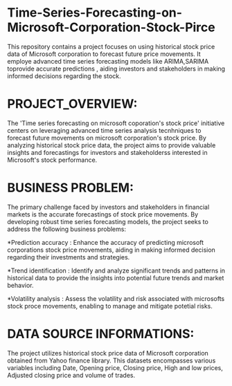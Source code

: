 # Time-Series-Forecasting-on-Microsoft-Corporation-Stock-Pirce
This repository contains a project focuses on using historical stock price data of Microsoft corporation to forecast future price movements. It employe advanced time series forecasting models like ARIMA,SARIMA toprovide accurate predictions , aiding investors and stakeholders in making informed decisions regarding the stock.


# PROJECT_OVERVIEW:
The 'Time series forecasting on microsoft coporation's stock price' initiative centers on leveraging advanced time series analysis tecnhniques to forecast future movements on microsoft corporation's stock price. By analyzing historical stock price data, the project aims to provide valuable insights and forecastings for investors and stakeholderss interested in Microsoft's stock performance.

# BUSINESS PROBLEM:
The primary challenge faced by investors and stakeholders in financial markets is the accurate forecastings of stock price movements. By developing robust time series forecasting models, the project seeks to address the following business problems:

  *Prediction accuracy : Enhance the accuracy of predicting microsoft corporations stock price movements, aiding in making informed decision regarding their investments and strategies.
  
  *Trend identification : Identify and analyze significant trends and patterns in historical data to provide the insights into potential future trends and market behavior.
  
  *Volatility analysis : Assess the volatility and risk associated with microsofts stock proce movements, enabling to manage and mitigate potetial risks.

# DATA SOURCE INFORMATIONS:
  The project utilizes historical stock price data of Microsoft corporation obtained from Yahoo finance library. This datasets encompasses various variables including Date, Opening price, Closing price, High and low prices, Adjusted closing price and volume of trades.
